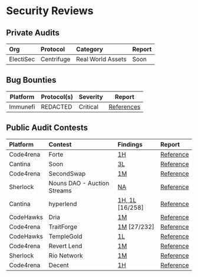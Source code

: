 # Security Reviews

## Private Audits

| Org | Protocol | Category | Report |
|:-|:-|:-|:-|
|ElectiSec|Centrifuge|Real World Assets|Soon|

## Bug Bounties

| Platform     |Protocol(s)                                                                        | Severity                 | Report                |
| -------- | -------- | ---------------------------------------------------------------------------------- | ------------------------ |
| Immunefi | REDACTED                                                          | Critical                   | [References](https://x.com/boredpukar/status/1912330911112437783) |

## Public Audit Contests

| Platform | Contest | Findings | Report |
|:-|:-|:-|:-|
|Code4rena|Forte|[1H](https://code4rena.com/audits/2025-04-forte-float128-solidity-library/submissions/S-120)|[Reference](https://code4rena.com/audits/2025-03-forte-float128-solidity-library)|
|Cantina|Soon|[3L](https://cantina.xyz/competitions/08c2b0b4-8449-4136-82a2-7074ccdfffac)|[Reference](https://cantina.xyz/competitions/08c2b0b4-8449-4136-82a2-7074ccdfffac)|
|Code4rena|SecondSwap|[1M](https://code4rena.com/evaluate/2024-12-secondswap/submissions/S-754)|[Reference](https://code4rena.com/evaluate/2024-12-secondswap)|
|Sherlock|Nouns DAO - Auction Streams|[NA](https://github.com/sherlock-audit/2024-11-nounsdao-judging/issues)|[Reference](https://github.com/sherlock-audit/2024-11-nounsdao-judging/issues)|
|Cantina|hyperlend|[1H, 1L](https://cantina.xyz/competitions/cd180bb3-5d7d-46ed-8b99-d905e54a9d0b) [16/258]|[Reference](https://cantina.xyz/competitions/cd180bb3-5d7d-46ed-8b99-d905e54a9d0b)|
|CodeHawks|Dria|[1M](https://codehawks.cyfrin.io/c/2024-10-swan-dria/s/351)|[Reference](https://codehawks.cyfrin.io/c/2024-10-swan-dria/s/526)|
|Code4rena|TraitForge|[1M](https://github.com/code-423n4/2024-07-traitforge-findings/issues/1087) [27/232]|[Reference](https://code4rena.com/reports/2024-07-traitforge#m-01-potential-uninitialized-entropyslots-reading-in-getnextentropy-causing-0-entropy-mint)|
|CodeHawks|TempleGold|[1L](https://codehawks.cyfrin.io/c/2024-07-templegold/s/354)|[Reference](https://codehawks.cyfrin.io/c/2024-07-templegold/s/334)|
|Code4rena|Revert Lend|[1M](https://github.com/code-423n4/2024-03-revert-lend-findings/issues/73)|[Reference](https://code4rena.com/reports/2024-03-revert-lend#m-19-v3oracle-susceptible-to-price-manipulation)|
|Sherlock|Rio Network|[1M](https://github.com/sherlock-audit/2024-02-rio-network-core-protocol-judging/issues/8)|[Reference](https://audits.sherlock.xyz/contests/176/report)|
|Code4rena|Decent|[1H](https://github.com/code-423n4/2024-01-decent-findings/issues/460)|[Reference](https://code4rena.com/reports/2024-01-decent#h-01-anyone-can-update-the-address-of-the-router-in-the-dcnteth-contract-to-any-address-they-would-like-to-set)|
